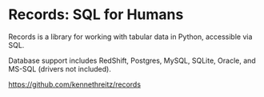 # Records: SQL for Humans

Records is a library for working with tabular data in Python, accessible via SQL.

Database support includes RedShift, Postgres, MySQL, SQLite, Oracle, and MS-SQL (drivers not included).

https://github.com/kennethreitz/records
